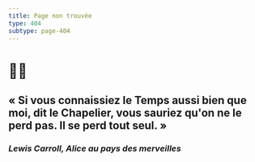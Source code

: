 ```yaml
---
title: Page non trouvée
type: 404
subtype: page-404
---
```

# 🐰⏰
## «  Si vous connaissiez le Temps aussi bien que moi, dit le Chapelier, vous sauriez qu'on ne le perd pas. Il se perd tout seul. »
### *Lewis Carroll, Alice au pays des merveilles*

